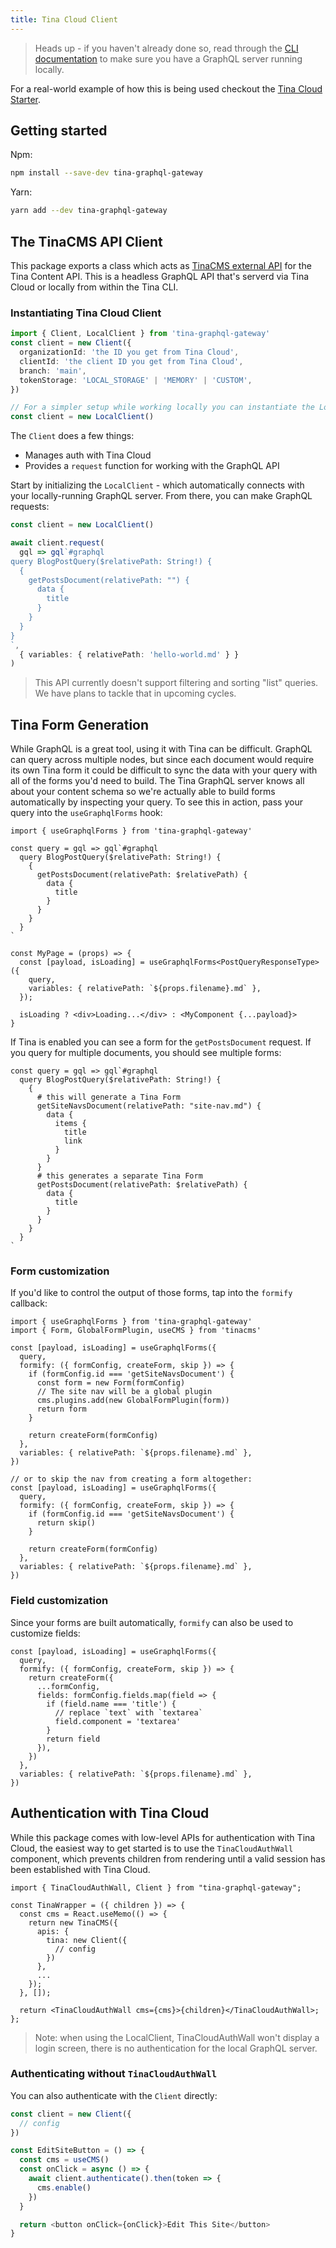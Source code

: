 ```yaml
---
title: Tina Cloud Client
---
```


> Heads up - if you haven't already done so, read through the [CLI documentation](/docs/tina-cloud/cli/) to make sure you have a GraphQL server running locally.

For a real-world example of how this is being used checkout the [Tina Cloud Starter](https://github.com/tinacms/tina-cloud-starter).

## Getting started

Npm:

```bash
npm install --save-dev tina-graphql-gateway
```

Yarn:

```bash
yarn add --dev tina-graphql-gateway
```

## The TinaCMS API Client

This package exports a class which acts as [TinaCMS external API](https://tina.io/docs/apis/) for the Tina Content API. This is a headless GraphQL API that's serverd via Tina Cloud or locally from within the Tina CLI.

### Instantiating Tina Cloud Client

```ts
import { Client, LocalClient } from 'tina-graphql-gateway'
const client = new Client({
  organizationId: 'the ID you get from Tina Cloud',
  clientId: 'the client ID you get from Tina Cloud',
  branch: 'main',
  tokenStorage: 'LOCAL_STORAGE' | 'MEMORY' | 'CUSTOM',
})

// For a simpler setup while working locally you can instantiate the LocalClient as a convenience
const client = new LocalClient()
```

The `Client` does a few things:

- Manages auth with Tina Cloud
- Provides a `request` function for working with the GraphQL API

Start by initializing the `LocalClient` - which automatically connects with your locally-running GraphQL server. From there, you can make GraphQL requests:

```ts
const client = new LocalClient()

await client.request(
  gql => gql`#graphql
query BlogPostQuery($relativePath: String!) {
  {
    getPostsDocument(relativePath: "") {
      data {
        title
      }
    }
  }
}
`,
  { variables: { relativePath: 'hello-world.md' } }
)
```

> This API currently doesn't support filtering and sorting "list" queries. We have plans to tackle that in upcoming cycles.

## Tina Form Generation

While GraphQL is a great tool, using it with Tina can be difficult. GraphQL can query across multiple nodes, but since each document would require its own Tina form it could be difficult to sync the data with your query with all of the forms you'd need to build. The Tina GraphQL server knows all about your content schema so we're actually able to build forms automatically by inspecting your query. To see this in action, pass your query into the `useGraphqlForms` hook:

```tsx
import { useGraphqlForms } from 'tina-graphql-gateway'

const query = gql => gql`#graphql
  query BlogPostQuery($relativePath: String!) {
    {
      getPostsDocument(relativePath: $relativePath) {
        data {
          title
        }
      }
    }
  }
`

const MyPage = (props) => {
  const [payload, isLoading] = useGraphqlForms<PostQueryResponseType>({
    query,
    variables: { relativePath: `${props.filename}.md` },
  });

  isLoading ? <div>Loading...</div> : <MyComponent {...payload}>
}
```

If Tina is enabled you can see a form for the `getPostsDocument` request. If you query for multiple documents, you should see multiple forms:

```tsx
const query = gql => gql`#graphql
  query BlogPostQuery($relativePath: String!) {
    {
      # this will generate a Tina Form
      getSiteNavsDocument(relativePath: "site-nav.md") {
        data {
          items {
            title
            link
          }
        }
      }
      # this generates a separate Tina Form
      getPostsDocument(relativePath: $relativePath) {
        data {
          title
        }
      }
    }
  }
`
```

### Form customization

If you'd like to control the output of those forms, tap into the `formify` callback:

```tsx
import { useGraphqlForms } from 'tina-graphql-gateway'
import { Form, GlobalFormPlugin, useCMS } from 'tinacms'

const [payload, isLoading] = useGraphqlForms({
  query,
  formify: ({ formConfig, createForm, skip }) => {
    if (formConfig.id === 'getSiteNavsDocument') {
      const form = new Form(formConfig)
      // The site nav will be a global plugin
      cms.plugins.add(new GlobalFormPlugin(form))
      return form
    }

    return createForm(formConfig)
  },
  variables: { relativePath: `${props.filename}.md` },
})

// or to skip the nav from creating a form altogether:
const [payload, isLoading] = useGraphqlForms({
  query,
  formify: ({ formConfig, createForm, skip }) => {
    if (formConfig.id === 'getSiteNavsDocument') {
      return skip()
    }

    return createForm(formConfig)
  },
  variables: { relativePath: `${props.filename}.md` },
})
```

### Field customization

Since your forms are built automatically, `formify` can also be used to customize fields:

```tsx
const [payload, isLoading] = useGraphqlForms({
  query,
  formify: ({ formConfig, createForm, skip }) => {
    return createForm({
      ...formConfig,
      fields: formConfig.fields.map(field => {
        if (field.name === 'title') {
          // replace `text` with `textarea`
          field.component = 'textarea'
        }
        return field
      }),
    })
  },
  variables: { relativePath: `${props.filename}.md` },
})
```

## Authentication with Tina Cloud

While this package comes with low-level APIs for authentication with Tina Cloud, the easiest way to get started is to use the `TinaCloudAuthWall` component, which prevents children from rendering until a valid session has been established with Tina Cloud.

```tsx
import { TinaCloudAuthWall, Client } from "tina-graphql-gateway";

const TinaWrapper = ({ children }) => {
  const cms = React.useMemo(() => {
    return new TinaCMS({
      apis: {
        tina: new Client({
          // config
        })
      },
      ...
    });
  }, []);

  return <TinaCloudAuthWall cms={cms}>{children}</TinaCloudAuthWall>;
};
```

> Note: when using the LocalClient, TinaCloudAuthWall won't display a login screen, there is no authentication for the local GraphQL server.

### Authenticating without `TinaCloudAuthWall`

You can also authenticate with the `Client` directly:

```ts
const client = new Client({
  // config
})

const EditSiteButton = () => {
  const cms = useCMS()
  const onClick = async () => {
    await client.authenticate().then(token => {
      cms.enable()
    })
  }

  return <button onClick={onClick}>Edit This Site</button>
}
```
